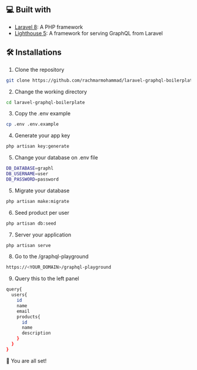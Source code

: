 

## 💻 Built with

- [Laravel 8](https://laravel.com/): A PHP framework
- [Lighthouse 5](https://lighthouse-php.com/): A framework for serving GraphQL from Laravel


## 🛠️ Installations

1. Clone the repository

```bash
git clone https://github.com/rachmarmohammad/laravel-graphql-boilerplate.git
```

2. Change the working directory

```bash
cd laravel-graphql-boilerplate
```

3. Copy the .env example

```bash
cp .env .env.example
```

4. Generate your app key

```bash
php artisan key:generate
```

5. Change your database on .env file

```bash
DB_DATABASE=graphl
DB_USERNAME=user
DB_PASSWORD=password
```

5. Migrate your database

```bash
php artisan make:migrate
```

6. Seed product per user

```bash
php artisan db:seed
```

7. Server your application

```bash
php artisan serve
```

8. Go to the /graphql-playground

```bash
https://<YOUR_DOMAIN>/graphql-playground
```

9. Query this to the left panel

```bash
query{
  users{
    id
    name
    email
    products{
      id
      name
      description
    }
  }
}
```

🌟 You are all set!